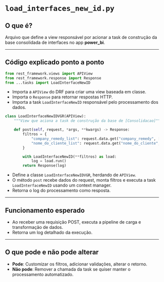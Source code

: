 # `load_interfaces_new_id.py`

## O que é?

Arquivo que define a view responsável por acionar a task de construção da base consolidada de interfaces no app **power_bi**.

---

## Código explicado ponto a ponto

```python
from rest_framework.views import APIView
from rest_framework.response import Response
from ...tasks import LoadInterfaceNewID
```
- Importa a `APIView` do DRF para criar uma view baseada em classe.
- Importa o `Response` para retornar respostas HTTP.
- Importa a task `LoadInterfaceNewID` responsável pelo processamento dos dados.

```python
class LoadInterfaceNewIDVGR(APIView):
    """View que aciona a task de construção da base de [Consolidacao]"""

    def post(self, request, *args, **kwargs) -> Response:
        filtros = {
            "company_remedy_list": request.data.get("company_remedy", []),
            "nome_do_cliente_list": request.data.get("nome_do_cliente", []),
        }

        with LoadInterfaceNewID(**filtros) as load:
            log = load.run()
        return Response(log)
```
- Define a classe `LoadInterfaceNewIDVGR`, herdando de `APIView`.
- O método `post` recebe dados do request, monta filtros e executa a task `LoadInterfaceNewID` usando um context manager.
- Retorna o log do processamento como resposta.

---

## Funcionamento esperado

- Ao receber uma requisição POST, executa a pipeline de carga e transformação de dados.
- Retorna um log detalhado da execução.

---

## O que pode e não pode alterar

- **Pode**: Customizar os filtros, adicionar validações, alterar o retorno.
- **Não pode**: Remover a chamada da task se quiser manter o processamento automatizado.
